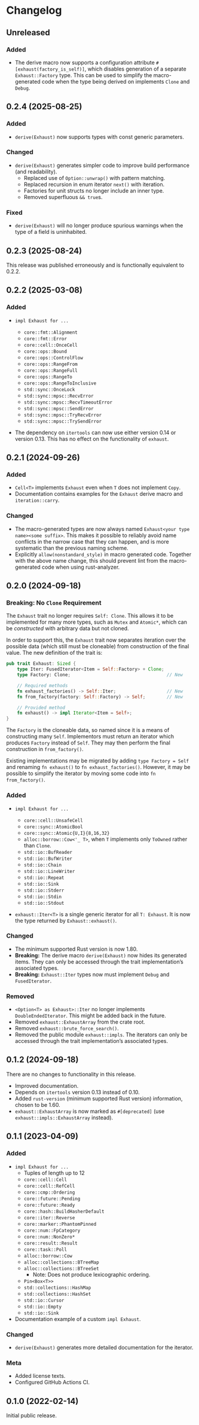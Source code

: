 # Changelog

## Unreleased

### Added

* The derive macro now supports a configuration attribute `#[exhaust(factory_is_self)]`,
  which disables generation of a separate `Exhaust::Factory` type.
  This can be used to simplify the macro-generated code when the type being derived on
  implements `Clone` and `Debug`.

## 0.2.4 (2025-08-25)

### Added

* `derive(Exhaust)` now supports types with const generic parameters.

### Changed

* `derive(Exhaust)` generates simpler code to improve build performance (and readability).
  * Replaced use of `Option::unwrap()` with pattern matching.
  * Replaced recursion in enum iterator `next()` with iteration.
  * Factories for unit structs no longer include an inner type.
  * Removed superfluous `&& true`s.

### Fixed

* `derive(Exhaust)` will no longer produce spurious warnings when the type of a field is uninhabited.

## 0.2.3 (2025-08-24)

This release was published erroneously and is functionally equivalent to 0.2.2.

## 0.2.2 (2025-03-08)

### Added

* `impl Exhaust for ...`
  * `core::fmt::Alignment`
  * `core::fmt::Error`
  * `core::cell::OnceCell`
  * `core::ops::Bound`
  * `core::ops::ControlFlow`
  * `core::ops::RangeFrom`
  * `core::ops::RangeFull`
  * `core::ops::RangeTo`
  * `core::ops::RangeToInclusive`
  * `std::sync::OnceLock`
  * `std::sync::mpsc::RecvError`
  * `std::sync::mpsc::RecvTimeoutError`
  * `std::sync::mpsc::SendError`
  * `std::sync::mpsc::TryRecvError`
  * `std::sync::mpsc::TrySendError`

* The dependency on `itertools` can now use either version 0.14 or version 0.13.
  This has no effect on the functionality of `exhaust`.

## 0.2.1 (2024-09-26)

### Added

* `Cell<T>` implements `Exhaust` even when `T` does not implement `Copy`.
* Documentation contains examples for the `Exhaust` derive macro and `iteration::carry`.

### Changed

* The macro-generated types are now always named `Exhaust<your type name><some suffix>`.
  This makes it possible to reliably avoid name conflicts in the narrow case that they can happen,
  and is more systematic than the previous naming scheme.
* Explicitly `allow(nonstandard_style)` in macro generated code.
  Together with the above name change,
  this should prevent lint from the macro-generated code when using rust-analyzer.

## 0.2.0 (2024-09-18)

### Breaking: No `Clone` Requirement

The `Exhaust` trait no longer requires `Self: Clone`.
This allows it to be implemented for many more types, such as `Mutex` and `Atomic*`,
which can be *constructed* with arbitrary data but not cloned.

In order to support this, the `Exhaust` trait now separates iteration over the possible data
(which still must be cloneable) from construction of the final value.
The new definition of the trait is:

```rust
pub trait Exhaust: Sized {
    type Iter: FusedIterator<Item = Self::Factory> + Clone;
    type Factory: Clone;                                    // New

    // Required methods
    fn exhaust_factories() -> Self::Iter;                   // New
    fn from_factory(factory: Self::Factory) -> Self;        // New

    // Provided method
    fn exhaust() -> impl Iterator<Item = Self>;
}
```

The `Factory` is the cloneable data, so named since it is a means of constructing many `Self`.
Implementors must return an iterator which produces `Factory` instead of `Self`.
They may then perform the final construction in `from_factory()`.

Existing implementations may be migrated by adding `type Factory = Self`
and renaming `fn exhaust()` to `fn exhaust_factories()`.
However, it may be possible to simplify the iterator by moving some code into `fn from_factory()`.

### Added

* `impl Exhaust for ...`
    * `core::cell::UnsafeCell`
    * `core::sync::AtomicBool`
    * `core::sync::Atomic{U,I}{8,16,32}`
    * `alloc::borrow::Cow<'_ T>`, when `T` implements only `ToOwned` rather than `Clone`.
    * `std::io::BufReader`
    * `std::io::BufWriter`
    * `std::io::Chain`
    * `std::io::LineWriter`
    * `std::io::Repeat`
    * `std::io::Sink`
    * `std::io::Stderr`
    * `std::io::Stdin`
    * `std::io::Stdout`

* `exhaust::Iter<T>` is a single generic iterator for all `T: Exhaust`.
  It is now the type returned by `Exhaust::exhaust()`.

### Changed

* The minimum supported Rust version is now 1.80.
* **Breaking:** The derive macro `derive(Exhaust)` now hides its generated items.
  They can only be accessed through the trait implementation’s associated types.
* **Breaking:** `Exhaust::Iter` types now must implement `Debug` and `FusedIterator`.

### Removed

* `<Option<T> as Exhaust>::Iter` no longer implements `DoubleEndedIterator`.
  This might be added back in the future.
* Removed `exhaust::ExhaustArray` from the crate root.
* Removed `exhaust::brute_force_search()`.
* Removed the public module `exhaust::impls`.
  The iterators can only be accessed through the trait implementation’s associated types.

## 0.1.2 (2024-09-18)

There are no changes to functionality in this release.

* Improved documentation.
* Depends on `itertools` version 0.13 instead of 0.10.
* Added `rust-version` (minimum supported Rust version) information, chosen to be 1.60.
* `exhaust::ExhaustArray` is now marked as `#[deprecated]` (use `exhaust::impls::ExhaustArray` instead).

## 0.1.1 (2023-04-09)

### Added

* `impl Exhaust for ...`
    * Tuples of length up to 12
    * `core::cell::Cell`
    * `core::cell::RefCell`
    * `core::cmp::Ordering`
    * `core::future::Pending`
    * `core::future::Ready`
    * `core::hash::BuildHasherDefault`
    * `core::iter::Reverse`
    * `core::marker::PhantomPinned`
    * `core::num::FpCategory`
    * `core::num::NonZero*`
    * `core::result::Result`
    * `core::task::Poll`
    * `alloc::borrow::Cow`
    * `alloc::collections::BTreeMap`
    * `alloc::collections::BTreeSet`
        * Note: Does not produce lexicographic ordering.
    * `Pin<Box<T>>`
    * `std::collections::HashMap`
    * `std::collections::HashSet`
    * `std::io::Cursor`
    * `std::io::Empty`
    * `std::io::Sink`
* Documentation example of a custom `impl Exhaust`.

### Changed

* `derive(Exhaust)` generates more detailed documentation for the iterator.

### Meta

* Added license texts.
* Configured GitHub Actions CI.

## 0.1.0 (2022-02-14)

Initial public release.
